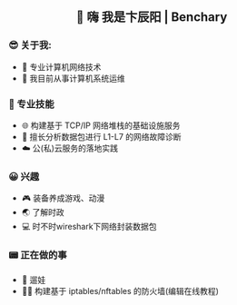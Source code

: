 <h2 align="center">👋 嗨 我是卞辰阳 | Benchary</h2>
  
<!--<p align="center">
  🌐<a href="https://kaokit.com/">技术指南</a> | 
  😀<a href="https://github.com/Benchary">GitHub</a> 
</p>-->
  
<!--
**beercrab/beercrab** is a ✨ _special_ ✨ repository because its `README.md` (this file) appears on your GitHub profile.
-->

### 😎 关于我:

- 🔭 专业计算机网络技术
- 💼 我目前从事计算机系统运维

### 🧰 专业技能

- 🌐 构建基于 TCP/IP 网络堆栈的基础设施服务
- 🔎 擅长分析数据包进行 L1-L7 的网络故障诊断
- ☁️ 公(私)云服务的落地实践

### 😀 兴趣

- 🎮 装备养成游戏、动漫
- 🌏 了解时政
- 💻 时不时wireshark下网络封装数据包

### 📟 正在做的事
- 👶 遛娃
- 👨‍💻 构建基于 iptables/nftables 的防火墙(编辑在线教程)






















